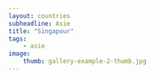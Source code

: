 ```yaml
---
layout: countries
subheadline: Asie
title: "Singapour"
tags:
    - asie
image:
    thumb: gallery-example-2-thumb.jpg
---
```

